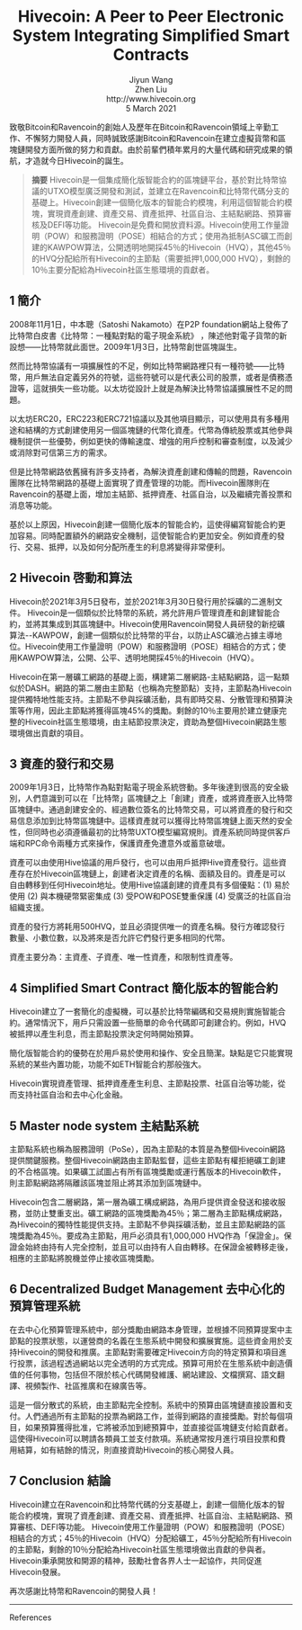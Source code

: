 <h1 align="center">
  Hivecoin: A Peer to Peer Electronic System Integrating Simplified Smart Contracts<br>
</h1>


<p align="center">
Jiyun Wang<br>
Zhen Liu<br>
http://www.hivecoin.org<br>
5 March 2021
</p>

致敬Bitcoin和Ravencoin的創始人及歷年在Bitcoin和Ravencoin領域上辛勤工作、不懈努力開發人員，同時誠致感謝Bitcoin和Ravencoin在建立虛擬貨幣和區塊鏈開發方面所做的努力和貢獻。由於前輩們積年累月的大量代碼和研究成果的領航，才造就今日Hivecoin的誕生。

> **摘要** Hivecoin是一個集成簡化版智能合約的區塊鏈平台，基於對比特幣協議的UTXO模型廣泛開發和測試，並建立在Ravencoin和比特幣代碼分支的基礎上。Hivecoin創建一個簡化版本的智能合約模塊，利用這個智能合約模塊，實現資產創建、資產交易、資產抵押、社區自治、主結點網路、預算審核及DEFI等功能。 Hivecoin是免費和開放資料源。Hivecoin使用工作量證明（POW）和服務證明（POSE）相結合的方式；使用為抵制ASC礦工而創建的KAWPOW算法，公開透明地開採45％的Hivecoin（HVQ），其他45％的HVQ分配給所有Hivecoin的主節點（需要抵押1,000,000 HVQ），剩餘的10％主要分配給為Hivecoin社區生態環境的貢獻者。 

## 1 簡介

2008年11月1日，中本聰（Satoshi Nakamoto）在P2P foundation網站上發佈了比特幣白皮書《比特幣：一種點對點的電子現金系統》 ，陳述他對電子貨幣的新設想——比特幣就此面世。2009年1月3日，比特幣創世區塊誕生。

然而比特幣協議有一項擴展性的不足，例如比特幣網路裡只有一種符號——比特幣，用戶無法自定義另外的符號，這些符號可以是代表公司的股票，或者是債務憑證等，這就損失一些功能。以太坊從設計上就是為解決比特幣協議擴展性不足的問題。

以太坊ERC20，ERC223和ERC721協議以及其他項目顯示，可以使用具有多種用途和結構的方式創建使用另一個區塊鏈的代幣化資產。代幣為傳統股票或其他參與機制提供一些優勢，例如更快的傳輸速度、增強的用戶控制和審查制度，以及減少或消除對可信第三方的需求。

但是比特幣網路依舊擁有許多支持者，為解決資產創建和傳輸的問題，Ravencoin團隊在比特幣網路的基礎上面實現了資產管理的功能。而Hivecoin團隊則在Ravencoin的基礎上面，增加主結節、抵押資產、社區自治，以及繼續完善投票和消息等功能。

基於以上原因，Hivecoin創建一個簡化版本的智能合約，這使得編寫智能合約更加容易。同時配置額外的網路安全機制，這使智能合約更加安全。例如資產的發行、交易、抵押，以及如何分配所產生的利息將變得非常便利。 

## 2 Hivecoin 啓動和算法

Hivecoin於2021年3月5日發布，並於2021年3月30日發行用於採礦的二進制文件。 Hivecoin是一個類似於比特幣的系統，將允許用戶管理資產和創建智能合約，並將其集成到其區塊鏈中。Hivecoin使用Ravencoin開發人員研發的新挖礦算法--KAWPOW，創建一個類似於比特幣的平台，以防止ASC礦池占據主導地位。Hivecoin使用工作量證明（POW）和服務證明（POSE）相結合的方式；使用KAWPOW算法，公開、公平、透明地開採45％的Hivecoin（HVQ）。 

Hivecoin在第一層礦工網路的基礎上面，構建第二層網路-主結點網路，這一點類似於DASH。網路的第二層由主節點（也稱為完整節點）支持，主節點為Hivecoin提供獨特地性能支持。主節點不參與採礦活動，具有即時交易、分散管理和預算決策等作用，因此主節點將獲得區塊45%的獎勵。剩餘的10％主要用於建立健康完整的Hivecoin社區生態環境，由主結節投票決定，資助為整個Hivecoin網路生態環境做出貢獻的項目。

## 3 資產的發行和交易

2009年1月3日，比特幣作為點對點電子現金系統啓動。多年後達到很高的安全級別，人們意識到可以在「比特幣」區塊鏈之上「創建」資產，或將資產嵌入比特幣區塊鏈中。通過創建安全的、經過數位簽名的比特幣交易，可以將資產的發行和交易信息添加到比特幣區塊鏈中。這樣資產就可以獲得比特幣區塊鏈上面天然的安全性，但同時也必須遵循最初的比特幣UXTO模型編寫規則。資產系統同時提供客戶端和RPC命令兩種方式來操作，保護資產免遭意外或蓄意破壞。

資產可以由使用Hive協議的用戶發行，也可以由用戶抵押Hive資產發行。這些資產存在於Hivecoin區塊鏈上，創建者決定資產的名稱、面額及目的。資產是可以自由轉移到任何Hivecoin地址。使用Hive協議創建的資產具有多個優點：(1) 易於使用 (2) 與本機硬幣緊密集成 (3) 受POW和POSE雙重保護 (4) 受廣泛的社區自治組織支援。

資產的發行方將耗用500HVQ，並且必須提供唯一的資產名稱。發行方確認發行數量、小數位數，以及將來是否允許它們發行更多相同的代幣。

資產主要分為：主資產、子資產、唯一性資產，和限制性資產等。

## 4 Simplified Smart Contract 簡化版本的智能合約

Hivecoin建立了一套簡化的虛擬機，可以基於比特幣編碼和交易規則實施智能合約。通常情況下，用戶只需設置一些簡單的命令代碼即可創建合約。例如，HVQ被抵押以產生利息，而主節點投票決定何時開始預算。

簡化版智能合約的優勢在於用戶易於使用和操作、安全且簡潔。缺點是它只能實現系統的某些內置功能，功能不如ETH智能合約那般強大。

Hivecoin實現資產管理、抵押資產產生利息、主節點投票、社區自治等功能，從而支持社區自治和去中心化金融。

## 5 Master node system 主結點系統
 
主節點系統也稱為服務證明（PoSe），因為主節點的本質是為整個Hivecoin網路提供關鍵服務。整個Hivecoin網路由主節點監督，這些主節點有權拒絕礦工創建的不合格區塊。如果礦工試圖占有所有區塊獎勵或運行舊版本的Hivecoin軟件，則主節點網路將隔離該區塊並阻止將其添加到區塊鏈中。

Hivecoin包含二層網路，第一層為礦工構成網路，為用戶提供資金發送和接收服務，並防止雙重支出。礦工網路的區塊獎勵為45％；第二層為主節點構成網路，為Hivecoin的獨特性能提供支持。主節點不參與採礦活動，並且主節點網路的區塊獎勵為45％。要成為主節點，用戶必須具有1,000,000 HVQ作為「保證金」。保證金始終由持有人完全控制，並且可以由持有人自由轉移。在保證金被轉移走後，相應的主節點將脫機並停止接收區塊獎勵。

## 6 Decentralized Budget Management 去中心化的預算管理系統
在去中心化預算管理系統中，部分獎勵由網路本身管理，並根據不同預算提案中主節點的投票狀態，以運營商的名義在​​生態系統中開發和擴展實施。這些資金用於支持Hivecoin的開發和推廣。主節點對需要確定Hivecoin方向的特定預算和項目進行投票，該過程透過網站以完全透明的方式完成。預算可用於在生態系統中創造價值的任何事物，包括但不限於核心代碼開發維護、網站建設、文檔撰寫、語文翻譯、視頻製作、社區推廣和在線廣告等。

這是一個分散式的系統，由主節點完全控制。系統中的預算由區塊鏈直接設置和支付。人們通過所有主節點的投票為網路工作，並得到網路的直接獎勵。對於每個項目，如果預算獲得批准，它將被添加到總預算中，並直接從區塊鏈支付給貢獻者。這使得Hivecoin可以聘請各類員工並支付款項。系統通常按月進行項目投票和費用結算，如有結餘的情況，則直接資助Hivecoin的核心開發人員。


## 7 Conclusion 結論 

Hivecoin建立在Ravencoin和比特幣代碼的分支基礎上，創建一個簡化版本的智能合約模塊，實現了資產創建、資產交易、資產抵押、社區自治、主結點網路、預算審核、DEFI等功能。 Hivecoin使用工作量證明（POW）和服務證明（POSE）相結合的方式；45％的Hivecoin（HVQ）分配給礦工，45％分配給所有Hivecoin的主節點，剩餘的10％分配給為Hivecoin社區生態環境做出貢獻的參與者。Hivecoin秉承開放和開源的精神，鼓勵社會各界人士一起協作，共同促進Hivecoin發展。

再次感謝比特幣和Ravencoin的開發人員！

---

References
